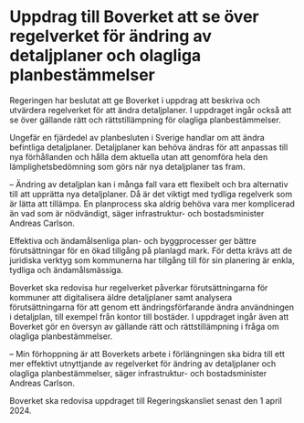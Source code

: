 # Uppdrag till Boverket att se över regelverket för ändring av detaljplaner och olagliga planbestämmelser

Regeringen har beslutat att ge Boverket i uppdrag att beskriva och utvärdera regelverket för att ändra detaljplaner. I uppdraget ingår också att se över gällande rätt och rättstillämpning för olagliga planbestämmelser.

Ungefär en fjärdedel av planbesluten i Sverige handlar om att ändra befintliga detaljplaner. Detaljplaner kan behöva ändras för att anpassas till nya förhållanden och hålla dem aktuella utan att genomföra hela den lämplighetsbedömning som görs när nya detaljplaner tas fram.

– Ändring av detaljplan kan i många fall vara ett flexibelt och bra alternativ till att upprätta nya detaljplaner. Då är det viktigt med tydliga regelverk som är lätta att tillämpa. En planprocess ska aldrig behöva vara mer komplicerad än vad som är nödvändigt, säger infrastruktur- och bostadsminister Andreas Carlson.

Effektiva och ändamålsenliga plan- och byggprocesser ger bättre förutsättningar för en ökad tillgång på planlagd mark. För detta krävs att de juridiska verktyg som kommunerna har tillgång till för sin planering är enkla, tydliga och ändamålsmässiga.

Boverket ska redovisa hur regelverket påverkar förutsättningarna för kommuner att digitalisera äldre detaljplaner samt analysera förutsättningarna för att genom ett ändringsförfarande ändra användningen i detaljplan, till exempel från kontor till bostäder. I uppdraget ingår även att Boverket gör en översyn av gällande rätt och rättstillämpning i fråga om olagliga planbestämmelser.

– Min förhoppning är att Boverkets arbete i förlängningen ska bidra till ett mer effektivt utnyttjande av regelverket för ändring av detaljplaner och olagliga planbestämmelser, säger infrastruktur- och bostadsminister Andreas Carlson.

Boverket ska redovisa uppdraget till Regeringskansliet senast den 1 april 2024.
